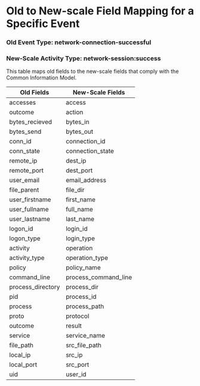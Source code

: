 Old to New-scale Field Mapping for a Specific Event
===================================================

### Old Event Type: network-connection-successful
### New-Scale Activity Type: network-session:success

This table maps old fields to the new-scale fields that comply with the Common Information Model.

| Old Fields        | New-Scale Fields     |
| ----------------- | -------------------- |
| accesses          | access               |
| outcome           | action               |
| bytes_recieved    | bytes_in             |
| bytes_send        | bytes_out            |
| conn_id           | connection_id        |
| conn_state        | connection_state     |
| remote_ip         | dest_ip              |
| remote_port       | dest_port            |
| user_email        | email_address        |
| file_parent       | file_dir             |
| user_firstname    | first_name           |
| user_fullname     | full_name            |
| user_lastname     | last_name            |
| logon_id          | login_id             |
| logon_type        | login_type           |
| activity          | operation            |
| activity_type     | operation_type       |
| policy            | policy_name          |
| command_line      | process_command_line |
| process_directory | process_dir          |
| pid               | process_id           |
| process           | process_path         |
| proto             | protocol             |
| outcome           | result               |
| service           | service_name         |
| file_path         | src_file_path        |
| local_ip          | src_ip               |
| local_port        | src_port             |
| uid               | user_id              |